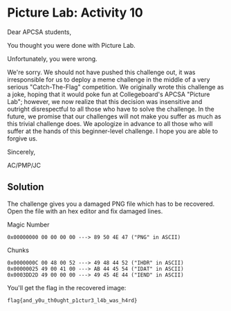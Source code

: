 # Picture Lab: Activity 10

Dear APCSA students,

You thought you were done with Picture Lab.

Unfortunately, you were wrong.

We're sorry. We should not have pushed this challenge out, it was irresponsible for us to deploy a meme challenge in the middle of a very serious "Catch-The-Flag" competition. We originally wrote this challenge as a joke, hoping that it would poke fun at Collegeboard's APCSA "Picture Lab"; however, we now realize that this decision was insensitive and outright disrespectful to all those who have to solve the challenge. In the future, we promise that our challenges will not make you suffer as much as this trivial challenge does. We apologize in advance to all those who will suffer at the hands of this beginner-level challenge. I hope you are able to forgive us.

Sincerely,

AC/PMP/JC

## Solution

The challenge gives you a damaged PNG file which has to be recovered. Open the file with an hex editor and fix damaged lines.

Magic Number

```
0x00000000 00 00 00 00 ---> 89 50 4E 47 ("PNG" in ASCII)
```

Chunks

```
0x0000000C 00 48 00 52 ---> 49 48 44 52 ("IHDR" in ASCII)
0x00000025 49 00 41 00 ---> AB 44 45 54 ("IDAT" in ASCII)
0x0003DD2D 49 00 00 00 ---> 49 45 4E 44 ("IEND" in ASCII)
```

You'll get the flag in the recovered image:

```
flag{and_y0u_th0ught_p1ctur3_l4b_was_h4rd}
```
